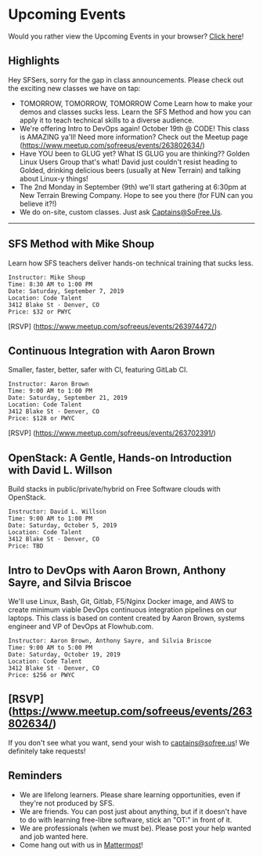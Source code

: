 # Upcoming Events

Would you rather view the Upcoming Events in your browser? [Click here](https://gitlab.com/sofreeus/sofreeus/blob/master/upcoming-events.md)!


## Highlights
Hey SFSers, sorry for the gap in class announcements. Please check out the exciting new classes we have on tap:
- TOMORROW, TOMORROW, TOMORROW Come Learn how to make your demos and classes sucks less. Learn the SFS Method and how you can apply it to teach technical skills to a diverse audience.
- We're offering Intro to DevOps again! October 19th @ CODE!  This class is AMAZING ya'll!  Need more information?  Check out the Meetup page (https://www.meetup.com/sofreeus/events/263802634/)
- Have YOU been to GLUG yet?  What IS GLUG you are thinking??  Golden Linux Users Group that's what!  David just couldn't resist heading to Golded, drinking delicious beers (usually at New Terrain) and talking about Linux-y things!  
- The 2nd Monday in September (9th) we'll start gathering at 6:30pm at New Terrain Brewing Company.  Hope to see you there (for FUN can you believe it?!)
- We do on-site, custom classes. Just ask Captains@SoFree.Us.

---

## SFS Method with Mike Shoup

Learn how SFS teachers deliver hands-on technical training that sucks less.

    Instructor: Mike Shoup
    Time: 8:30 AM to 1:00 PM
    Date: Saturday, September 7, 2019
    Location: Code Talent
    3412 Blake St · Denver, CO
    Price: $32 or PWYC
    
[RSVP] (https://www.meetup.com/sofreeus/events/263974472/)

## Continuous Integration with Aaron Brown

Smaller, faster, better, safer with CI, featuring GitLab CI.

    Instructor: Aaron Brown
    Time: 9:00 AM to 1:00 PM
    Date: Saturday, September 21, 2019
    Location: Code Talent
    3412 Blake St · Denver, CO
    Price: $128 or PWYC
    
[RSVP] (https://www.meetup.com/sofreeus/events/263702391/)


## OpenStack: A Gentle, Hands-on Introduction with David L. Willson

Build stacks in public/private/hybrid on Free Software clouds with OpenStack.

    Instructor: David L. Willson
    Time: 9:00 AM to 1:00 PM
    Date: Saturday, October 5, 2019
    Location: Code Talent
    3412 Blake St · Denver, CO
    Price: TBD

## Intro to DevOps with Aaron Brown, Anthony Sayre, and Silvia Briscoe

We'll use Linux, Bash, Git, Gitlab, F5/Nginx Docker image, and AWS to create minimum viable DevOps continuous integration pipelines on our laptops. 
This class is based on content created by Aaron Brown, systems engineer and VP of DevOps at Flowhub.com.

    Instructor: Aaron Brown, Anthony Sayre, and Silvia Briscoe
    Time: 9:00 AM to 5:00 PM
    Date: Saturday, October 19, 2019
    Location: Code Talent
    3412 Blake St · Denver, CO
    Price: $256 or PWYC

[RSVP] (https://www.meetup.com/sofreeus/events/263802634/)
---

If you don't see what you want, send your wish to captains@sofree.us! We definitely take requests!

## Reminders

* We are lifelong learners. Please share learning opportunities, even if they're not produced by SFS.
* We are friends. You can post just about anything, but if it doesn't have to do with learning free-libre software, stick an "OT:" in front of it.
* We are professionals (when we must be). Please post your help wanted and job wanted here.
* Come hang out with us in [Mattermost](https://mm.sofree.us/sfs-team/channels/town-square)!
